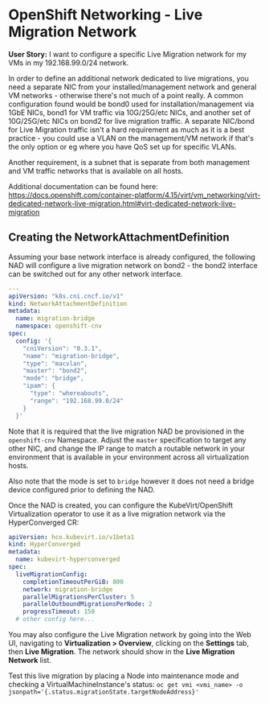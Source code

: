 # OpenShift Networking - Live Migration Network

**User Story:** I want to configure a specific Live Migration network for my VMs in my 192.168.99.0/24 network.

In order to define an additional network dedicated to live migrations, you need a separate NIC from your installed/management network and general VM networks - otherwise there's not much of a point really.  A common configuration found would be bond0 used for installation/management via 1GbE NICs, bond1 for VM traffic via 10G/25G/etc NICs, and another set of 10G/25G/etc NICs on bond2 for live migration traffic.  A separate NIC/bond for Live Migration traffic isn't a hard requirement as much as it is a best practice - you could use a VLAN on the management/VM network if that's the only option or eg where you have QoS set up for specific VLANs.

Another requirement, is a subnet that is separate from both management and VM traffic networks that is available on all hosts.

Additional documentation can be found here: https://docs.openshift.com/container-platform/4.15/virt/vm_networking/virt-dedicated-network-live-migration.html#virt-dedicated-network-live-migration

## Creating the NetworkAttachmentDefinition

Assuming your base network interface is already configured, the following NAD will configure a live migration network on bond2 - the bond2 interface can be switched out for any other network interface.

```yaml
---
apiVersion: "k8s.cni.cncf.io/v1"
kind: NetworkAttachmentDefinition
metadata:
  name: migration-bridge
  namespace: openshift-cnv
spec:
  config: '{
    "cniVersion": "0.3.1",
    "name": "migration-bridge",
    "type": "macvlan",
    "master": "bond2",
    "mode": "bridge",
    "ipam": {
      "type": "whereabouts", 
      "range": "192.168.99.0/24" 
    }
  }'
```

Note that it is required that the live migration NAD be provisioned in the `openshift-cnv` Namespace.  Adjust the `master` specification to target any other NIC, and change the IP range to match a routable network in your environment that is available in your environment across all virtualization hosts.

Also note that the mode is set to `bridge` however it does not need a bridge device configured prior to defining the NAD.

Once the NAD is created, you can configure the KubeVirt/OpenShift Virtualization operator to use it as a live migration network via the HyperConverged CR:

```yaml
apiVersion: hco.kubevirt.io/v1beta1
kind: HyperConverged
metadata:
  name: kubevirt-hyperconverged
spec:
  liveMigrationConfig:
    completionTimeoutPerGiB: 800
    network: migration-bridge
    parallelMigrationsPerCluster: 5
    parallelOutboundMigrationsPerNode: 2
    progressTimeout: 150
  # other config here...
```

You may also configure the Live Migration network by going into the Web UI, navigating to **Virtualization > Overview**, clicking on the **Settings** tab, then **Live Migration**.  The network should show in the **Live Migration Network** list.

Test this live migration by placing a Node into maintenance mode and checking a VirtualMachineInstance's status: `oc get vmi <vmi_name> -o jsonpath='{.status.migrationState.targetNodeAddress}'`
